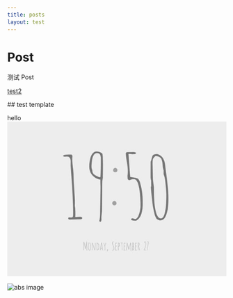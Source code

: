 ```yaml
---
title: posts
layout: test
---
```


# Post

测试 Post

[test2](./test2.md)

<v-test>
## test template
</v-test>

<!-- more -->

hello
![test image](./test.jpg)

![abs image](https://test.jpg)
